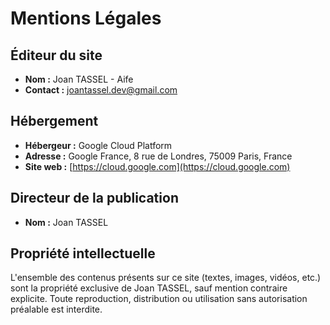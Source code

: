 # Mentions Légales

## Éditeur du site

- **Nom :** Joan TASSEL - Aife
- **Contact :** [joantassel.dev@gmail.com](mailto:joantassel.dev@gmail.com)

## Hébergement

- **Hébergeur :** Google Cloud Platform
- **Adresse :** Google France, 8 rue de Londres, 75009 Paris, France
- **Site web :** [https://cloud.google.com](https://cloud.google.com)

## Directeur de la publication

- **Nom :** Joan TASSEL

## Propriété intellectuelle

L'ensemble des contenus présents sur ce site (textes, images, vidéos, etc.) sont la propriété exclusive de Joan TASSEL, sauf mention contraire explicite. Toute reproduction, distribution ou utilisation sans autorisation préalable est interdite.